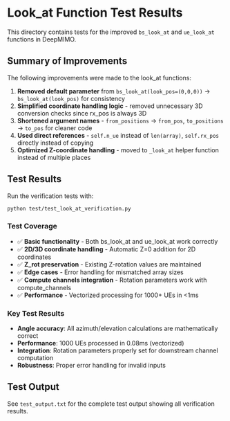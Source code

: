 # Look_at Function Test Results

This directory contains tests for the improved `bs_look_at` and `ue_look_at` functions in DeepMIMO.

## Summary of Improvements

The following improvements were made to the look_at functions:

1. **Removed default parameter** from `bs_look_at(look_pos=(0,0,0))` → `bs_look_at(look_pos)` for consistency
2. **Simplified coordinate handling logic** - removed unnecessary 3D conversion checks since rx_pos is always 3D
3. **Shortened argument names** - `from_positions` → `from_pos`, `to_positions` → `to_pos` for cleaner code
4. **Used direct references** - `self.n_ue` instead of `len(array)`, `self.rx_pos` directly instead of copying
5. **Optimized Z-coordinate handling** - moved to `_look_at` helper function instead of multiple places

## Test Results

Run the verification tests with:
```bash
python test/test_look_at_verification.py
```

### Test Coverage

- ✅ **Basic functionality** - Both bs_look_at and ue_look_at work correctly
- ✅ **2D/3D coordinate handling** - Automatic Z=0 addition for 2D coordinates
- ✅ **Z_rot preservation** - Existing Z-rotation values are maintained
- ✅ **Edge cases** - Error handling for mismatched array sizes
- ✅ **Compute channels integration** - Rotation parameters work with compute_channels
- ✅ **Performance** - Vectorized processing for 1000+ UEs in <1ms

### Key Test Results

- **Angle accuracy**: All azimuth/elevation calculations are mathematically correct
- **Performance**: 1000 UEs processed in 0.08ms (vectorized)
- **Integration**: Rotation parameters properly set for downstream channel computation
- **Robustness**: Proper error handling for invalid inputs

## Test Output

See `test_output.txt` for the complete test output showing all verification results. 